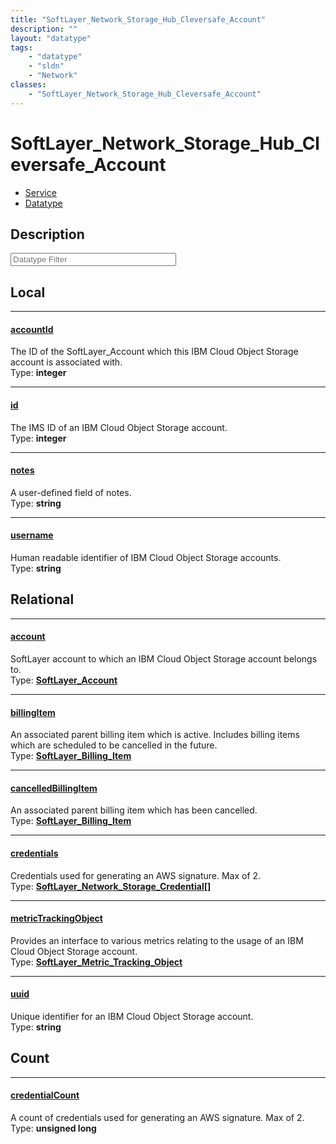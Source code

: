 ```yaml
---
title: "SoftLayer_Network_Storage_Hub_Cleversafe_Account"
description: ""
layout: "datatype"
tags:
    - "datatype"
    - "sldn"
    - "Network"
classes:
    - "SoftLayer_Network_Storage_Hub_Cleversafe_Account"
---
```


# SoftLayer_Network_Storage_Hub_Cleversafe_Account
<div id='service-datatype'>
    <ul id='sldn-reference-tabs'>
    <li id='service'> <a href='/reference/services/SoftLayer_Network_Storage_Hub_Cleversafe_Account' >Service</a></li>    <li id='datatype'> <a href='/reference/datatypes/SoftLayer_Network_Storage_Hub_Cleversafe_Account' >Datatype</a></li>
    </ul>
</div>

## Description 








<!-- Filer BEGIN -->
<div class="view-filters">
        <div class="clearfix">
            <div class="search-input-box">
                <input placeholder="Datatype Filter" onkeyup="titleSearch(inputId='prop-input', divId='properties', elementClass='prop-row')" 
                    type="text" id="prop-input" value="" size="30" maxlength="128" class="form-text">
            </div>
        </div>
</div>
<!-- Filer END -->

<div id="properties" class="content">
<div id="localProperties" class="prop-content" >

## Local
<div class="prop-row">

-----
[accountId]: #accountid
#### [accountId]
The ID of the SoftLayer_Account which this IBM Cloud Object Storage account is associated with.   
<span class="type-label">Type: </span>**integer**  



</div>
<div class="prop-row">

-----
[id]: #id
#### [id]
The IMS ID of an IBM Cloud Object Storage account.   
<span class="type-label">Type: </span>**integer**  



</div>
<div class="prop-row">

-----
[notes]: #notes
#### [notes]
A user-defined field of notes.   
<span class="type-label">Type: </span>**string**  



</div>
<div class="prop-row">

-----
[username]: #username
#### [username]
Human readable identifier of IBM Cloud Object Storage accounts.   
<span class="type-label">Type: </span>**string**  



</div>
</div>
<!-- LOCAL PROPERTY END -->

<div id="relationalProperties"  class="prop-content" >

## Relational
<div class="prop-row">

-----
[account]: #account
#### [account]
SoftLayer account to which an IBM Cloud Object Storage account belongs to.  
<span class="type-label">Type: </span>**<a href='/reference/datatypes/SoftLayer_Account'>SoftLayer_Account </a>**  



</div>
<div class="prop-row">

-----
[billingItem]: #billingitem
#### [billingItem]
An associated parent billing item which is active. Includes billing items which are scheduled to be cancelled in the future.  
<span class="type-label">Type: </span>**<a href='/reference/datatypes/SoftLayer_Billing_Item'>SoftLayer_Billing_Item </a>**  



</div>
<div class="prop-row">

-----
[cancelledBillingItem]: #cancelledbillingitem
#### [cancelledBillingItem]
An associated parent billing item which has been cancelled.  
<span class="type-label">Type: </span>**<a href='/reference/datatypes/SoftLayer_Billing_Item'>SoftLayer_Billing_Item </a>**  



</div>
<div class="prop-row">

-----
[credentials]: #credentials
#### [credentials]
Credentials used for generating an AWS signature. Max of 2.  
<span class="type-label">Type: </span>**<a href='/reference/datatypes/SoftLayer_Network_Storage_Credential'>SoftLayer_Network_Storage_Credential[] </a>**  



</div>
<div class="prop-row">

-----
[metricTrackingObject]: #metrictrackingobject
#### [metricTrackingObject]
Provides an interface to various metrics relating to the usage of an IBM Cloud Object Storage account.  
<span class="type-label">Type: </span>**<a href='/reference/datatypes/SoftLayer_Metric_Tracking_Object'>SoftLayer_Metric_Tracking_Object </a>**  



</div>
<div class="prop-row">

-----
[uuid]: #uuid
#### [uuid]
Unique identifier for an IBM Cloud Object Storage account.  
<span class="type-label">Type: </span>**string**  



</div>

## Count
<div class="prop-row">

-----
[credentialCount]: #credentialcount
#### [credentialCount]
A count of credentials used for generating an AWS signature. Max of 2.   
<span class="type-label">Type: </span>**unsigned long**  



</div>
</div>


